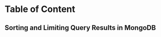 # Table of Content

<!--
## Sorting and Limiting Query Results in MongoDB 
## Returning specific data from a query in MongoDB
## Counting Documents in A mongoDB Collection 
-->

## Sorting and Limiting Query Results in MongoDB 
